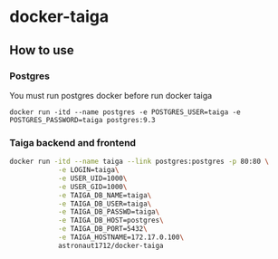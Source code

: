 # docker-taiga

## How to use

### Postgres

You must run postgres docker before run docker taiga

`docker run -itd --name postgres -e POSTGRES_USER=taiga -e POSTGRES_PASSWORD=taiga postgres:9.3`

### Taiga backend and frontend

```bash
docker run -itd --name taiga --link postgres:postgres -p 80:80 \
            -e LOGIN=taiga\
            -e USER_UID=1000\
            -e USER_GID=1000\
            -e TAIGA_DB_NAME=taiga\
            -e TAIGA_DB_USER=taiga\
            -e TAIGA_DB_PASSWD=taiga\
            -e TAIGA_DB_HOST=postgres\
            -e TAIGA_DB_PORT=5432\
            -e TAIGA_HOSTNAME=172.17.0.100\
            astronaut1712/docker-taiga
```
